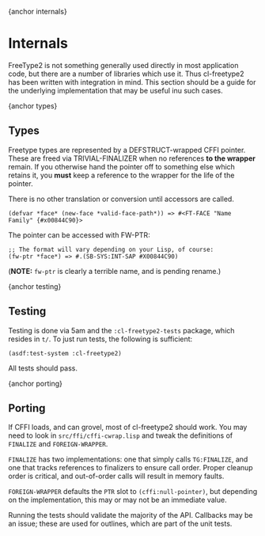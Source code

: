 {anchor internals}

Internals
=========

FreeType2 is not something generally used directly in most application
code, but there are a number of libraries which use it.  Thus
cl-freetype2 has been written with integration in mind.  This section
should be a guide for the underlying implementation that may be useful
inu such cases.

{anchor types}

Types
-----

Freetype types are represented by a DEFSTRUCT-wrapped CFFI pointer.
These are freed via TRIVIAL-FINALIZER when no references **to the
wrapper** remain.  If you otherwise hand the pointer off to something
else which retains it, you **must** keep a reference to the wrapper
for the life of the pointer.

There is no other translation or conversion until accessors are called.

    (defvar *face* (new-face *valid-face-path*)) => #<FT-FACE "Name Family" {#x00844C90}>

The pointer can be accessed with FW-PTR:

    ;; The format will vary depending on your Lisp, of course:
    (fw-ptr *face*) => #.(SB-SYS:INT-SAP #X00844C90)

(**NOTE:** `fw-ptr` is clearly a terrible name, and is pending
rename.)

{anchor testing}

Testing
-------

Testing is done via 5am and the `:cl-freetype2-tests` package, which
resides in `t/`.  To just run tests, the following is sufficient:

    (asdf:test-system :cl-freetype2)

All tests should pass.

{anchor porting}

Porting
-------

If CFFI loads, and can grovel, most of cl-freetype2 should work.  You
may need to look in `src/ffi/cffi-cwrap.lisp` and tweak the
definitions of `FINALIZE` and `FOREIGN-WRAPPER`.

`FINALIZE` has two implementations: one that simply calls
`TG:FINALIZE`, and one that tracks references to finalizers to ensure
call order.  Proper cleanup order is critical, and out-of-order calls
will result in memory faults.

`FOREIGN-WRAPPER` defaults the `PTR` slot to `(cffi:null-pointer)`,
but depending on the implementation, this may or may not be an
immediate value.

Running the tests should validate the majority of the API.  Callbacks
may be an issue; these are used for outlines, which are part of the
unit tests.
